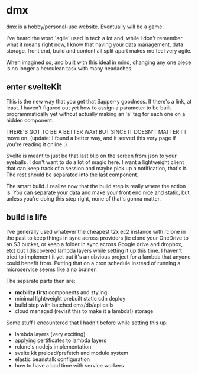# dmx

dmx is a hobby/personal-use website. Eventually will be a game. 

I've heard the word 'agile' used in tech a lot and, while I don't remember what it means right now, I know that having your data management, data storage, front end, build and content all split apart makes me feel very agile.

When imagined so, and built with this ideal in mind, changing any one piece is no longer a herculean task with many headaches.

## enter svelteKit

This is the new way that you get that Sapper-y goodness. If there's a link, at least. I haven't figured out yet how to assign a parameter to be built programmatically yet without actually making an 'a' tag for each one on a hidden component. 

THERE'S GOT TO BE A BETTER WAY! BUT SINCE IT DOESN'T MATTER I'll move on. (update: I found a better way, and it served this very page if you're reading it online ;)

Svelte is meant to just be that last blip on the screen from json to your eyeballs. I don't want to do a lot of magic here. I want a lightweight client that can keep track of a session and maybe pick up a notification, that's it. The rest should be separated into the last component.

The smart build. I realize now that the build step is really where the action is. You can separate your data and make your front end nice and static, but unless you're doing this step right, none of that's gonna matter. 

## build is life

I've generally used whatever the cheapest t2x ec2 instance with rclone in the past to keep things in sync across providers (ie clone your OneDrive to an S3 bucket, or keep a folder in sync across Google drive and dropbox, etc) but I discovered lambda layers while setting it up this time. I haven't tried to implement it yet but it's an obvious project for a lambda that anyone could benefit from. Putting that on a cron schedule instead of running a microservice seems like a no brainer. 

The separate parts then are:
  - **mobility first** components and styling
  - minimal lightweight prebuilt static cdn deploy
  - build step with batched cms/db/api calls
  - cloud managed (revisit this to make it a lambda!) storage 

Some stuff I encountered that I hadn't before while setting this up:
  - lambda layers (very exciting) 
  - applying certificates to lambda layers 
  - rclone's nodejs implementation
  - svelte kit preload/prefetch and module system
  - elastic beanstalk configuration
  - how to have a bad time with service workers
  